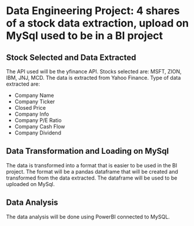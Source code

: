 # Data Engineering Project: 4 shares of a stock data extraction, upload on MySql used to be in a BI project

## Stock Selected and Data Extracted

The API used will be the yfinance API.
Stocks selected are: MSFT, ZION, IBM, JNJ, MCD. The data is extracted from Yahoo Finance.
Type of data extracted are:

- Company Name
- Company Ticker
- Closed Price
- Company Info
- Company P/E Ratio
- Company Cash Flow
- Company Dividend

## Data Transformation and Loading on MySql

The data is transformed into a format that is easier to be used in the BI project.
The format will be a pandas dataframe that will be created and transformed from the data extracted.
The dataframe will be used to be uploaded on MySql.

## Data Analysis

The data analysis will be done using PowerBI connected to MySQL.
